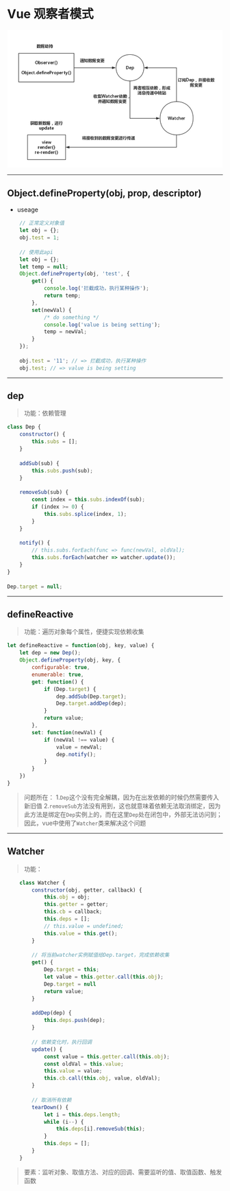 # Vue 观察者模式
![数据流向图](./imgs/Observer.png)

<hr/>

## Object.defineProperty(obj, prop, descriptor)
- useage 
``` javascript
    // 正常定义对象值
    let obj = {};
    obj.test = 1;

    // 使用此api
    let obj = {};
    let temp = null;
    Object.defineProperty(obj, 'test', {
        get() {
            console.log('拦截成功，执行某种操作');
            return temp;
        },
        set(newVal) {
            /* do something */
            console.log('value is being setting');
            temp = newVal;
        }
    });

    obj.test = '11'; // => 拦截成功，执行某种操作
    obj.test; // => value is being setting
```

<hr/>

## 

## dep
> 功能：依赖管理
``` javascript
class Dep {
    constructor() {
        this.subs = [];
    }

    addSub(sub) {
        this.subs.push(sub);
    }

    removeSub(sub) {
        const index = this.subs.indexOf(sub);
        if (index >= 0) {
            this.subs.splice(index, 1);
        }
    }

    notify() {
        // this.subs.forEach(func => func(newVal, oldVal);
        this.subs.forEach(watcher => watcher.update());
    }
}

Dep.target = null;
```

<hr/>

## defineReactive
> 功能：遍历对象每个属性，便捷实现依赖收集
``` javascript
let defineReactive = function(obj, key, value) {
    let dep = new Dep();
    Object.defineProperty(obj, key, {
        configurable: true,
        enumerable: true,
        get: function() {
            if (Dep.target) {
                dep.addSub(Dep.target);
                Dep.target.addDep(dep);
            }
            return value;
        },
        set: function(newVal) {
            if (newVal !== value) {
                value = newVal;
                dep.notify();
            }
        }
    })
}
```
> 问题所在：
1.`Dep`这个没有完全解耦，因为在出发依赖的时候仍然需要传入新旧值
2.`removeSub`方法没有用到，这也就意味着依赖无法取消绑定，因为此方法是绑定在`Dep`实例上的，而在这里`Dep`处在闭包中，外部无法访问到；因此，vue中使用了`Watcher`类来解决这个问题

<hr/>

## Watcher
> 功能：
``` javascript
    class Watcher {
        constructor(obj, getter, callback) {
            this.obj = obj;
            this.getter = getter;
            this.cb = callback;
            this.deps = [];
            // this.value = undefined;
            this.value = this.get();
        }

        // 将当前watcher实例赋值给Dep.target，完成依赖收集
        get() {
            Dep.target = this;
            let value = this.getter.call(this.obj);
            Dep.target = null
            return value;
        }
            
        addDep(dep) {
            this.deps.push(dep);
        }

        // 依赖变化时，执行回调
        update() {
            const value = this.getter.call(this.obj);
            const oldVal = this.value;
            this.value = value;
            this.cb.call(this.obj, value, oldVal);
        }

        // 取消所有依赖
        tearDown() {
            let i = this.deps.length;
            while (i--) {
                this.deps[i].removeSub(this);
            }
            this.deps = [];
        }
    }
```
> 要素：监听对象、取值方法、对应的回调、需要监听的值、取值函数、触发函数


